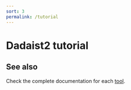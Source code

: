 ```yaml
---
sort: 3
permalink: /tutorial
---
```


# Dadaist2 tutorial


## See also
Check the complete documentation for each [tool]({{site.baseurl}}/pages).
